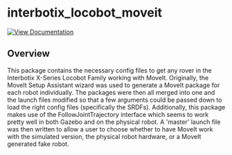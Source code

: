 # interbotix_locobot_moveit

[![View Documentation](https://trossenrobotics.com/docs/docs_button.svg)](https://www.trossenrobotics.com/docs/interbotix_xslocobots/ros_packages/moveit_motion_planning_configuration.html)

## Overview

This package contains the necessary config files to get any rover in the Interbotix X-Series Locobot Family working with MoveIt. Originally, the MoveIt Setup Assistant wizard was used to generate a MoveIt package for each robot individually. The packages were then all merged into one and the launch files modified so that a few arguments could be passed down to load the right config files (specifically the SRDFs). Additionally, this package makes use of the FollowJointTrajectory interface which seems to work pretty well in both Gazebo and on the physical robot. A 'master' launch file was then written to allow a user to choose whether to have MoveIt work with the simulated version, the physical robot hardware, or a MoveIt generated fake robot.
